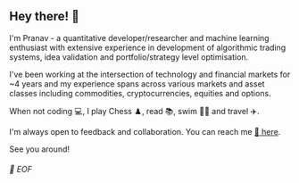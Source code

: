 ## Hey there! 👋

I'm Pranav - a quantitative developer/researcher and machine learning enthusiast with extensive experience in development of algorithmic trading systems, idea validation and portfolio/strategy level optimisation.

I've been working at the intersection of technology and financial markets for ~4 years and my experience spans across various markets and asset classes including commodities, cryptocurrencies, equities and options.

When not coding :computer:, I play Chess :chess_pawn:, read :books:, swim :swimming_man: and travel :airplane:.

I'm always open to feedback and collaboration. You can reach me [:speech_balloon: here](mailto:pranavmittal.ml@gmail.com).

See you around!

###### 💾 EOF
